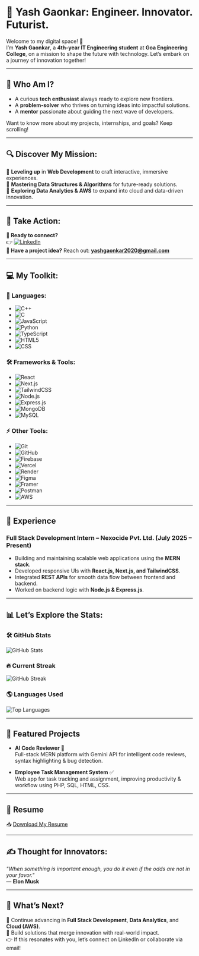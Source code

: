 # 🚀 Yash Gaonkar: Engineer. Innovator. Futurist.  

Welcome to my digital space! 🌌  
I’m **Yash Gaonkar**, a **4th-year IT Engineering student** at **Goa Engineering College**, on a mission to shape the future with technology. Let’s embark on a journey of innovation together!  

---

## 👀 Who Am I?  
- A curious **tech enthusiast** always ready to explore new frontiers.  
- A **problem-solver** who thrives on turning ideas into impactful solutions.  
- A **mentor** passionate about guiding the next wave of developers.  

Want to know more about my projects, internships, and goals? Keep scrolling!  

---

## 🔍 Discover My Mission:  
🎯 **Leveling up** in **Web Development** to craft interactive, immersive experiences.  
🎯 **Mastering Data Structures & Algorithms** for future-ready solutions.  
🎯 **Exploring Data Analytics & AWS** to expand into cloud and data-driven innovation.  

---

## 🌟 Take Action:  
**📌 Ready to connect?**  
👉 [![LinkedIn](https://img.shields.io/badge/LinkedIn-Connect-blue?style=for-the-badge)](https://www.linkedin.com/in/yash-gaonkar-652003253)  
**📧 Have a project idea?** Reach out: **yashgaonkar2020@gmail.com**  

---

## 💻 My Toolkit:  

### 🔧 Languages:  
- ![C++](https://img.shields.io/badge/-C++-00599C?logo=c%2B%2B&logoColor=white)  
- ![C](https://img.shields.io/badge/-C-A8B9CC?logo=c&logoColor=white)  
- ![JavaScript](https://img.shields.io/badge/-JavaScript-F7DF1E?logo=javascript&logoColor=black)  
- ![Python](https://img.shields.io/badge/-Python-3776AB?logo=python&logoColor=white)  
- ![TypeScript](https://img.shields.io/badge/-TypeScript-3178C6?logo=typescript&logoColor=white)  
- ![HTML5](https://img.shields.io/badge/-HTML5-E34F26?logo=html5&logoColor=white)  
- ![CSS](https://img.shields.io/badge/-CSS-E24F26?logo=css&logoColor=white)  

### 🛠️ Frameworks & Tools:  
- ![React](https://img.shields.io/badge/-React-61DAFB?logo=react&logoColor=black)  
- ![Next.js](https://img.shields.io/badge/-Next.js-000000?logo=next.js&logoColor=white)  
- ![TailwindCSS](https://img.shields.io/badge/-TailwindCSS-38B2AC?logo=tailwind-css&logoColor=white)  
- ![Node.js](https://img.shields.io/badge/-Node.js-339933?logo=node.js&logoColor=white)  
- ![Express.js](https://img.shields.io/badge/-Express.js-000000?logo=express&logoColor=white)  
- ![MongoDB](https://img.shields.io/badge/-MongoDB-47A248?logo=mongodb&logoColor=white)  
- ![MySQL](https://img.shields.io/badge/-MySQL-4479A1?logo=mysql&logoColor=white)  

### ⚡ Other Tools:  
- ![Git](https://img.shields.io/badge/-Git-F05032?logo=git&logoColor=white)  
- ![GitHub](https://img.shields.io/badge/-GitHub-181717?logo=github&logoColor=white)  
- ![Firebase](https://img.shields.io/badge/-Firebase-FFCA28?logo=firebase&logoColor=black)  
- ![Vercel](https://img.shields.io/badge/-Vercel-000000?logo=vercel&logoColor=white)  
- ![Render](https://img.shields.io/badge/-Render-46E3B7?logo=render&logoColor=black)  
- ![Figma](https://img.shields.io/badge/-Figma-F24E1E?logo=figma&logoColor=white)  
- ![Framer](https://img.shields.io/badge/-Framer-0055FF?logo=framer&logoColor=white)  
- ![Postman](https://img.shields.io/badge/-Postman-FF6C37?logo=postman&logoColor=white)  
- ![AWS](https://img.shields.io/badge/-AWS-232F3E?logo=amazon-aws&logoColor=white)  

---

## 💼 Experience  

### **Full Stack Development Intern – Nexocide Pvt. Ltd. (July 2025 – Present)**  
- Building and maintaining scalable web applications using the **MERN stack**.  
- Developed responsive UIs with **React.js, Next.js, and TailwindCSS**.  
- Integrated **REST APIs** for smooth data flow between frontend and backend.  
- Worked on backend logic with **Node.js & Express.js**.  

---

## 📊 Let’s Explore the Stats:  
### 🛠️ **GitHub Stats**  
![GitHub Stats](https://github-readme-stats.vercel.app/api?username=yashgaonkar18&show_icons=true&theme=radical)  

### 🔥 **Current Streak**  
![GitHub Streak](https://github-readme-streak-stats.herokuapp.com/?user=yashgaonkar&theme=radical)  

### 🌎 **Languages Used**  
![Top Languages](https://github-readme-stats.vercel.app/api/top-langs/?username=yashgaonkar&layout=compact&theme=radical)  

---

## 📌 Featured Projects  

- **AI Code Reviewer** 🧠  
  Full-stack MERN platform with Gemini API for intelligent code reviews, syntax highlighting & bug detection.  

- **Employee Task Management System** ✅  
  Web app for task tracking and assignment, improving productivity & workflow using PHP, SQL, HTML, CSS.  

---

## 📄 Resume  
📥 [Download My Resume](./ResumeYash.pdf)  

---

## ✍️ Thought for Innovators:  
_"When something is important enough, you do it even if the odds are not in your favor."_  
— **Elon Musk**  

---

## 🚀 What’s Next?  
🌌 Continue advancing in **Full Stack Development**, **Data Analytics**, and **Cloud (AWS)**.  
🌌 Build solutions that merge innovation with real-world impact.  
👉 If this resonates with you, let’s connect on LinkedIn or collaborate via email!  
